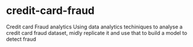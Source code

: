 # credit-card-fraud
Credit card Fraud analytics
Using data analytics techiniques to analyse a credit card fraud dataset, midly replicate it and use that to build a model to detect fraud 
